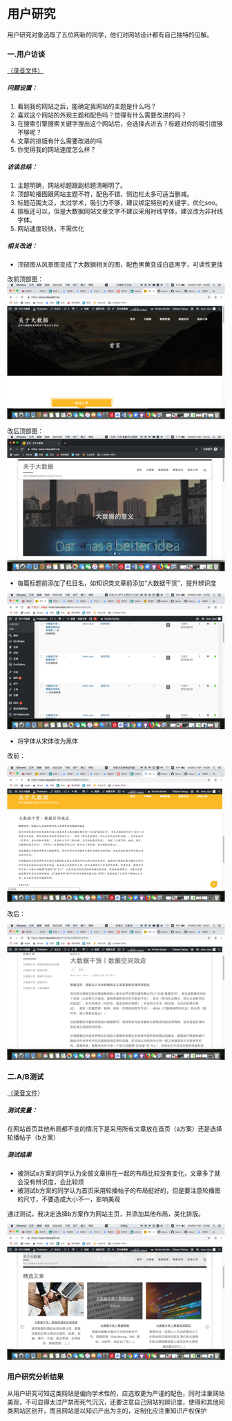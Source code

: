 # 用户研究
用户研究对象选取了五位网新的同学，他们对网站设计都有自己独特的见解。
### 一.用户访谈
[（录音文件）](https://pan.baidu.com/s/17hqWo1Oo9UaVYGDG3D9Puw#list/path=%2F)
#####  问题设置：
1. 看到我的网站之后，能确定我网站的主题是什么吗？
1. 喜欢这个网站的外观主题和配色吗？觉得有什么需要改进的吗？
1. 在搜索引擎搜索关键字搜出这个网站后，会选择点进去？标题对你的吸引度够不够呢？
1. 文章的排版有什么需要改进的吗
1. 你觉得我的网站速度怎么样？

##### 访谈总结：
1. 主题明确，网站标题跟副标题清晰明了。
2. 顶部轮播图跟网站主题不符，配色不错，侧边栏太多可适当删减。
3. 标题范围太泛，太过学术，吸引力不够，建议绑定特别的关键字，优化seo。
4. 排版还可以，但是大数据网站文章文字不建议采用衬线字体，建议改为非衬线字体。
5. 网站速度较快，不需优化

##### 相关改进：
- 顶部图从风景图变成了大数据相关的图，配色黑黄变成白底黑字，可读性更佳

改前顶部图：
![image](https://github.com/tissues00/tissues00.me/blob/master/images/%E6%94%B9%E8%BF%9B%E5%89%8D%E9%A1%B6%E9%83%A8%E5%9B%BE.png)

改后顶部图：
![image](https://github.com/tissues00/tissues00.me/blob/master/images/%E6%94%B9%E8%BF%9B%E5%90%8E%E9%A1%B6%E9%83%A8%E5%9B%BE.png)

- 每篇标题前添加了栏目名，如知识类文章前添加“大数据干货”，提升辨识度

![image](https://github.com/tissues00/tissues00.me/blob/master/images/%E5%A4%A7%E6%95%B0%E6%8D%AE%E5%B9%B2%E8%B4%A7.png)
- 将字体从宋体改为黑体

改前：

![image](https://github.com/tissues00/tissues00.me/blob/master/images/%E6%94%B9%E5%89%8D%E5%AD%97%E4%BD%93.png)

改后：

![image](https://github.com/tissues00/tissues00.me/blob/master/images/%E6%94%B9%E5%90%8E%E5%AD%97%E4%BD%93.png)

### 二.A/B测试
[（录音文件](https://pan.baidu.com/s/17hqWo1Oo9UaVYGDG3D9Puw#list/path=%2F)）
##### 测试变量：
在网站首页其他布局都不变的情况下是采用所有文章放在首页（a方案）还是选择轮播帖子（b方案）

##### 测试结果
- 被测试a方案的同学认为全部文章排在一起的布局比较没有变化，文章多了就会没有辨识度，会比较烦
- 被测试b方案的同学认为首页采用轮播帖子的布局挺好的，但是要注意轮播图的尺寸，不要造成大小不一，影响美观

通过测试，我决定选择b方案作为网站主页，并添加其他布局，美化排版。

![image](https://github.com/tissues00/tissues00.me/blob/master/images/ab%E6%B5%8B%E8%AF%95b%E6%96%B9%E6%A1%88.png)

### 用户研究分析结果
从用户研究可知这类网站是偏向学术性的，应选取更为严谨的配色，同时注重网站美观，不可显得太过严禁而死气沉沉，还要注意自己网站的辨识度，使得和其他同类网站区别开，而且网站是以知识产出为主的，定制化应注重知识产权保护
